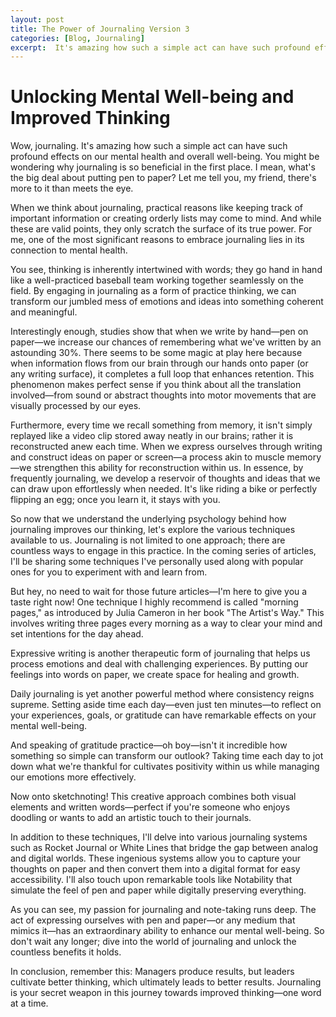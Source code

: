```yaml
---
layout: post
title: The Power of Journaling Version 3
categories: [Blog, Journaling]
excerpt:  It's amazing how such a simple act can have such profound effects on our mental health and overall well-being. You might be wondering why journaling is so beneficial in the first place. I mean, what's the big deal about putting pen to paper? Let me tell you, my friend, there's more to it than meets the eye.
---
```


# Unlocking Mental Well-being and Improved Thinking
Wow, journaling. It's amazing how such a simple act can have such profound effects on our mental health and overall well-being. You might be wondering why journaling is so beneficial in the first place. I mean, what's the big deal about putting pen to paper? Let me tell you, my friend, there's more to it than meets the eye.

When we think about journaling, practical reasons like keeping track of important information or creating orderly lists may come to mind. And while these are valid points, they only scratch the surface of its true power. For me, one of the most significant reasons to embrace journaling lies in its connection to mental health.

You see, thinking is inherently intertwined with words; they go hand in hand like a well-practiced baseball team working together seamlessly on the field. By engaging in journaling as a form of practice thinking, we can transform our jumbled mess of emotions and ideas into something coherent and meaningful.

Interestingly enough, studies show that when we write by hand—pen on paper—we increase our chances of remembering what we've written by an astounding 30%. There seems to be some magic at play here because when information flows from our brain through our hands onto paper (or any writing surface), it completes a full loop that enhances retention. This phenomenon makes perfect sense if you think about all the translation involved—from sound or abstract thoughts into motor movements that are visually processed by our eyes.

Furthermore, every time we recall something from memory, it isn't simply replayed like a video clip stored away neatly in our brains; rather it is reconstructed anew each time. When we express ourselves through writing and construct ideas on paper or screen—a process akin to muscle memory—we strengthen this ability for reconstruction within us. In essence, by frequently journaling, we develop a reservoir of thoughts and ideas that we can draw upon effortlessly when needed. It's like riding a bike or perfectly flipping an egg; once you learn it, it stays with you.

So now that we understand the underlying psychology behind how journaling improves our thinking, let's explore the various techniques available to us. Journaling is not limited to one approach; there are countless ways to engage in this practice. In the coming series of articles, I'll be sharing some techniques I've personally used along with popular ones for you to experiment with and learn from.

But hey, no need to wait for those future articles—I'm here to give you a taste right now! One technique I highly recommend is called "morning pages," as introduced by Julia Cameron in her book "The Artist's Way." This involves writing three pages every morning as a way to clear your mind and set intentions for the day ahead.

Expressive writing is another therapeutic form of journaling that helps us process emotions and deal with challenging experiences. By putting our feelings into words on paper, we create space for healing and growth.

Daily journaling is yet another powerful method where consistency reigns supreme. Setting aside time each day—even just ten minutes—to reflect on your experiences, goals, or gratitude can have remarkable effects on your mental well-being.

And speaking of gratitude practice—oh boy—isn't it incredible how something so simple can transform our outlook? Taking time each day to jot down what we're thankful for cultivates positivity within us while managing our emotions more effectively.

Now onto sketchnoting! This creative approach combines both visual elements and written words—perfect if you're someone who enjoys doodling or wants to add an artistic touch to their journals.

In addition to these techniques, I'll delve into various journaling systems such as Rocket Journal or White Lines that bridge the gap between analog and digital worlds. These ingenious systems allow you to capture your thoughts on paper and then convert them into a digital format for easy accessibility. I'll also touch upon remarkable tools like Notability that simulate the feel of pen and paper while digitally preserving everything.

As you can see, my passion for journaling and note-taking runs deep. The act of expressing ourselves with pen and paper—or any medium that mimics it—has an extraordinary ability to enhance our mental well-being. So don't wait any longer; dive into the world of journaling and unlock the countless benefits it holds.

In conclusion, remember this: Managers produce results, but leaders cultivate better thinking, which ultimately leads to better results. Journaling is your secret weapon in this journey towards improved thinking—one word at a time.
